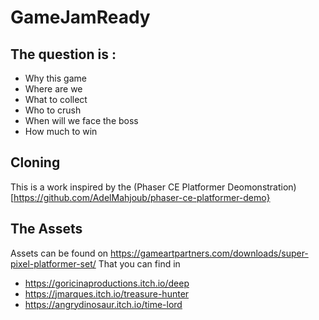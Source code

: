# GameJamReady

## The question is :

* Why this game
* Where are we
* What to collect
* Who to crush
* When will we face the boss
* How much to win

## Cloning

This is a work inspired by the (Phaser CE Platformer Deomonstration)[https://github.com/AdelMahjoub/phaser-ce-platformer-demo}

## The Assets 

Assets can be found on https://gameartpartners.com/downloads/super-pixel-platformer-set/ That you can find in

- https://goricinaproductions.itch.io/deep
- https://jmarques.itch.io/treasure-hunter
- https://angrydinosaur.itch.io/time-lord
